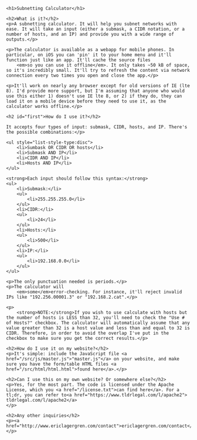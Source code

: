     <h1>Subnetting Calculator</h1>

    <h2>What is it?</h2>
    <p>A subnetting calculator. It will help you subnet networks with ease. It will take an input (either a submask, a CIDR notation, or a number of hosts, and an IP) and provide you with a wide range of outputs.</p>

    <p>The calculator is available as a webapp for mobile phones. In particular, on iOS you can 'pin' it to your home menu and it'll function just like an app. It'll cache the source files
        <em>so you can use it offline</em>. It only takes ~50 kB of space, so it's incredibly small. It'll try to refresh the content via network connection every two times you open and close the app.</p>

    <p>It'll work on nearly any browser except for old versions of IE (lte 8). I'd provide more support, but I'm assuming that anyone who would use this either 1) doesn't use IE lte 8, or 2) if they do, they can load it on a mobile device before they need to use it, as the calculator works offline.</p>

    <h2 id="first">How do I use it?</h2>

    It accepts four types of input: submask, CIDR, hosts, and IP. There's the possible combinations:</p>

    <ul style="list-style-type:disc">
        <li>Sumbask OR CIDR OR hosts</li>
        <li>Submask AND IP</li>
        <li>CIDR AND IP</li>
        <li>Hosts AND IP</li>
    </ul>

    <strong>Each input should follow this syntax:</strong>
    <ul>
        <li>Submask:</li>
        <ul>
            <li>255.255.255.0</li>
        </ul>
        <li>CIDR:</li>
        <ul>
            <li>24</li>
        </ul>
        <li>Hosts:</li>
        <ul>
            <li>500</li>
        </ul>
        <li>IP:</li>
        <ul>
            <li>192.168.0.0</li>
        </ul>
    </ul>

    <p>The only punctuation needed is periods.</p>
    <p>The calculator will
        <em>some</em>error-checking. For instance, it'll reject invalid IPs like "192.256.00001.3" or "192.168.2.cat".</p>

    <p>
        <strong>NOTE:</strong>If you wish to use calculate with hosts but the number of hosts is LESS than 32, you'll need to check the "Use # of Hosts?" checkbox. The calculator will automatically assume that any value greater than 32 is a host value and less than and equal to 32 is CIDR. Therefore, in order to avoid the overlap I've put in the checkbox to make sure you get the correct results.</p>

    <h2>How do I use it on my website?</h2>
    <p>It's simple: include the JavaScript file <a href="/src/js/master.js">"master.js"</a> on your website, and make sure you have the form/table HTML files <a href="/src/html/html.html">found here</a>.</p>

    <h2>Can I use this on my own website? Or somewhere else?</h2>
    <p>Yes, for the most part. The code is licensed under the Apache License, which you <a href="/license.txt">can find here</a>. For a tl;dr, you can refer to<a href="https://www.tldrlegal.com/l/apache2"> tldrlegal.com/l/apache2</a>
    </p>

    <h2>Any other inquiries</h2>
    <p><a href="http://www.ericlagergren.com/contact">ericlagergren.com/contact</a>
    </p>